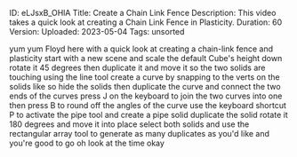 ID: eLJsxB_OHlA
Title: Create a Chain Link Fence
Description: This video takes a quick look at creating a Chain Link Fence in Plasticity.
Duration: 60
Version: 
Uploaded: 2023-05-04
Tags: unsorted

yum yum
Floyd here with a quick look at creating
a chain-link fence and plasticity start
with a new scene and scale the default
Cube's height down rotate it 45 degrees
then duplicate it and move it so the two
solids are touching
using the line tool create a curve by
snapping to the verts on the solids like
so
hide the solids then duplicate the curve
and connect the two ends of the curves
press J on the keyboard to join the two
curves into one then press B to round
off the angles of the curve use the
keyboard shortcut P to activate the pipe
tool and create a pipe solid duplicate
the solid rotate it 180 degrees and move
it into place select both solids and use
the rectangular array tool to generate
as many duplicates as you'd like and
you're good to go oh look at the time
okay
